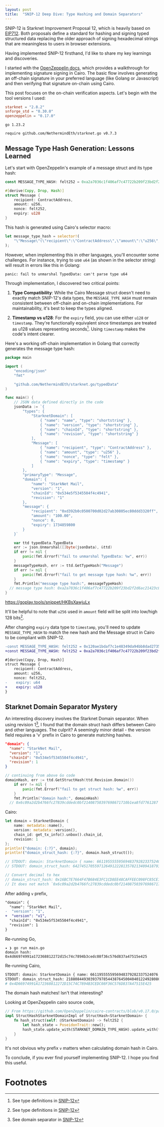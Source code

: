```yaml
---
layout: post
title:  "SNIP-12 Deep Dive: Type Hashing and Domain Separators"
---
```


SNIP-12 is Starknet Improvement Proposal 12, which is heavily based on [EIP712](https://eips.ethereum.org/EIPS/eip-712). Both proposals define a standard for hashing and signing typed structured data replacing the older approach of signing hexadecimal strings that are meaningless to users in browser extensions.

Having implemented SNIP-12 firsthand, I'd like to share my key learnings and discoveries.

I started with the [OpenZeppelin docs](https://docs.openzeppelin.com/contracts-cairo/0.11.0/guides/snip12), which provides a walkthrough for implementing signature signing in Cairo. The basic flow involves generating an off-chain signature in your preferred language (like Golang or Javascript) and then verifying that signature on-chain using Cairo.

This post focuses on the on-chain verification aspects. Let's begin with the tool versions I used:
```toml
starknet = "2.8.2"
snforge_std = "0.30.0"
openzeppelin = "0.17.0"
```

```
go 1.23.2

require github.com/NethermindEth/starknet.go v0.7.3
```


## Message Type Hash Generation: Lessons Learned

Let's start with OpenZeppelin's example of a message struct and its type hash:

```rust
const MESSAGE_TYPE_HASH: felt252 = 0xa2a7036c1f406af7c47722b209f23bd2f2d6ac21423c8c73bd92cf28409ee2;

#[derive(Copy, Drop, Hash)]
struct Message {
    recipient: ContractAddress,
    amount: u256,
    nonce: felt252,
    expiry: u128
}
```

This hash is generated using Cairo's selector macro:

```rust
let message_type_hash = selector!(
    "\"Message\"(\"recipient\":\"ContractAddress\",\"amount\":\"u256\",\"nonce\":\"felt\",\"expiry\":\"u64\")\"u256\"(\"low\":\"felt\",\"high\":\"felt\")"
);
```

However, when implementing this in other languages, you'll encounter some challenges. For instance, trying to use `u64` (as shown in the selector string) will result in errors like this in Golang:

```
panic: fail to unmarshal TypedData: can't parse type u64
```

Through implementation, I discovered two critical points:

1. **Type Compatibility**: While the Cairo Message struct doesn't need to exactly match SNIP-12's data types, the `MESSAGE_TYPE_HASH` must remain consistent between off-chain and on-chain implementations. For maintainability, it's best to keep the types aligned.

2. **Timestamp vs u128**: For the `expiry` field, you can use either `u128` or `timestamp`. They're functionally equivalent since timestamps are treated as u128 values representing seconds[^1]. Using `timestamp` makes the code's intent clearer.

Here's a working off-chain implementation in Golang that correctly generates the message type hash:


```go
package main

import (
	"encoding/json"
	"fmt"

	"github.com/NethermindEth/starknet.go/typedData"
)

func main() {
	// JSON data defined directly in the code
	jsonData := `{
		"types": {
			"StarknetDomain": [
				{ "name": "name", "type": "shortstring" },
				{ "name": "version", "type": "shortstring" },
				{ "name": "chainId", "type": "shortstring" },
				{ "name": "revision", "type": "shortstring" }
			],
			"Message": [
				{ "name": "recipient", "type": "ContractAddress" },
				{ "name": "amount", "type": "u256" },
				{ "name": "nonce", "type": "felt" },
				{ "name": "expiry", "type": "timestamp" }
			]
		},
		"primaryType": "Message",
		"domain": {
			"name": "StarkNet Mail",
			"version": "1",
			"chainId": "0x534e5f5345504f4c4941",
			"revision": "1"
		},
		"message": {
			"recipient": "0xd392b0c0500700d02d27ab30805ec80ddd3320ff",
			"amount": "100.00",
			"nonce": 0,
			"expiry": 1734859800
		}
	}`

	var ttd typedData.TypedData
	err := json.Unmarshal([]byte(jsonData), &ttd)
	if err != nil {
		panic(fmt.Errorf("fail to unmarshal TypedData: %w", err))
	}
	messageTypeHash, err := ttd.GetTypeHash("Message")
	if err != nil {
		panic(fmt.Errorf("fail to get message type hash: %w", err))
	}
	fmt.Println("message type hash:", messageTypeHash)
  // message type hash: 0xa2a7036c1f406af7c47722b209f23bd2f2d6ac21423c8c73bd92cf28409ee2
}
```
https://goplay.tools/snippet/HKBsXawjuLx


It'll be helpful to note that `u256` used in `amount` field will be split into low/high 128 bits[^1].

After changing `expiry` data type to `timestamp`, you'll need to update `MESSAGE_TYPE_HASH` to match the new hash and the Message struct in Cairo to be compliant with SNIP-12.

 ```diff
-const MESSAGE_TYPE_HASH: felt252 = 0x120ae1bdaf7c1e48349da94bb8dad27351ca115d6605ce345aee02d68d99ec1;
+const MESSAGE_TYPE_HASH: felt252 = 0xa2a7036c1f406af7c47722b209f23bd2f2d6ac21423c8c73bd92cf28409ee2;

 #[derive(Copy, Drop, Hash)]
 struct Message {
     recipient: ContractAddress,
     amount: u256,
     nonce: felt252,
-    expiry: u64
+    expiry: u128
 }
 ```

## Starknet Domain Separator Mystery

An interesting discovery involves the Starknet Domain separator. When using revision 1[^3], I found that the domain struct hash differs between Cairo and other languages. The culprit? A seemingly minor detail - the version field requires a 'v' prefix in Cairo to generate matching hashes.

```json
"domain": {
  "name": "StarkNet Mail",
  "version": "1",
  "chainId": "0x534e5f5345504f4c4941",
  "revision": 1
}
```

```go
// continuing from above Go code
domainHash, err := ttd.GetStructHash(ttd.Revision.Domain())
	if err != nil {
		panic(fmt.Errorf("fail to get struct hash: %w", err))
	}
	fmt.Println("domain hash:", domainHash)
  // 0x6c09a2d2b4766fc27839cddedc0bf21408750397698671710b1ea8fd7761287
```

Cairo:
```rust
let domain = StarknetDomain {
    name: metadata::name(),
    version: metadata::version(),
    chain_id: get_tx_info().unbox().chain_id,
    revision: 1
};
println!("domain: {:?}", domain);
println!("domain_struct_hash: {:?}", domain.hash_struct());

// STDOUT: domain: StarknetDomain { name: 6611955555956948379282337524076, version: 49, chain_id: 393402133025997798000961, revision: 1 }
// STDOUT: domain_struct_hash: 642745170559712649122281357821340941879369528611034460916757525855769477160

// Convert decimal to hex
// domain_struct_hash: 0x16BC7E7664F47B684E3FC1CD8EE48CAFFEEC098FC85CE1A024E820AA8A04028
// It does not match `0x6c09a2d2b4766fc27839cddedc0bf21408750397698671710b1ea8fd7761287`
```

After adding `v` prefix,

```diff
"domain": {
  "name": "StarkNet Mail",
-  "version": "1",
+  "version": "v1",
  "chainId": "0x534e5f5345504f4c4941",
  "revision": 1
}
```

Re-running Go,

```
✦ ❯ go run main.go
domain hash: 0x4d66974991a172368812272d15c74c7894b3cedc08f36c576d837a47515e425
```

Re-running Cairo,

```bash
STDOUT: domain: StarknetDomain { name: 6611955555956948379282337524076, version: 30257, chain_id: 393402133025997798000961, revision: 1 }
STDOUT: domain_struct_hash: 2188084493039379785443876450040401224928080773759018043323204526752587441189
# 0x4D66974991A172368812272D15C74C7894B3CEDC08F36C576D837A47515E425
```

The domain hash matches! Isn't that interesting?

Looking at OpenZeppelin cairo source code,

```rust
// From https://github.com/OpenZeppelin/cairo-contracts/blob/v0.17.0/packages/utils/src/cryptography/snip12.cairo#L35-L40
impl StructHashStarknetDomainImpl of StructHash<StarknetDomain> {
    fn hash_struct(self: @StarknetDomain) -> felt252 {
        let hash_state = PoseidonTrait::new();
        hash_state.update_with(STARKNET_DOMAIN_TYPE_HASH).update_with(*self).finalize()
    }
}
```

It's not obvious why prefix `v` matters when calculating domain hash in Cairo.

To conclude, if you ever find yourself implementing SNIP-12. I hope you find this useful.

# Footnotes

[^1]: See type definitions in [SNIP-12](https://github.com/starknet-io/SNIPs/blob/main/SNIPS/snip-12.md#how-to-work-with-each-type)

[^2]: I'm using Golang as a language choice in this post. You can use Python or Typescript starknet libraries as well.

[^3]: See domain separator in [SNIP-12](https://github.com/starknet-io/SNIPs/blob/main/SNIPS/snip-12.md#domain-separator)
